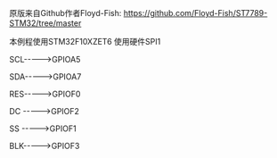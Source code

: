 原版来自Github作者Floyd-Fish: https://github.com/Floyd-Fish/ST7789-STM32/tree/master

本例程使用STM32F10XZET6
使用硬件SPI1  

SCL----->GPIOA5

SDA----->GPIOA7

RES----->GPIOF0

DC ----->GPIOF2

SS ----->GPIOF1

BLK----->GPIOF3

